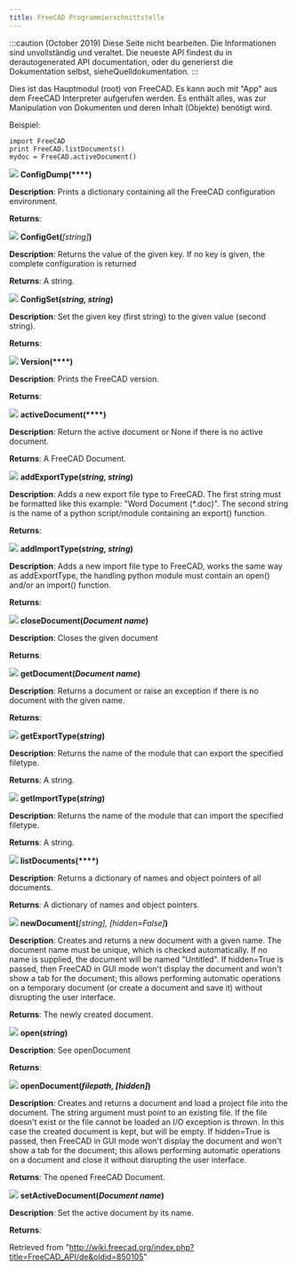 ```yaml
---
title: FreeCAD Programmierschnittstelle
---
```

:::caution
(October 2019) Diese Seite nicht bearbeiten. Die Informationen sind unvollständig und veraltet. Die neueste API findest du in derautogenerated API documentation, oder du generierst die Dokumentation selbst, sieheQuelldokumentation.
:::

Dies ist das Hauptmodul (root) von FreeCAD. Es kann auch mit "App" aus dem FreeCAD Interpreter aufgerufen werden. Es enthält alles, was zur Manipulation von Dokumenten und deren Inhalt (Objekte) benötigt wird.

Beispiel:

```
import FreeCAD
print FreeCAD.listDocuments()
mydoc = FreeCAD.activeDocument()

```

![](/images/Method.png) **ConfigDump(****)**

**Description**: Prints a dictionary containing all the FreeCAD configuration environment.

**Returns**:

![](/images/Method.png) **ConfigGet(***[string]***)**

**Description**: Returns the value of the given key. If no key is given, the complete configuration is returned

**Returns**: A string.

![](/images/Method.png) **ConfigSet(***string, string***)**

**Description**: Set the given key (first string) to the given value (second string).

**Returns**:

![](/images/Method.png) **Version(****)**

**Description**: Prints the FreeCAD version.

**Returns**:

![](/images/Method.png) **activeDocument(****)**

**Description**: Return the active document or None if there is no active document.

**Returns**: A FreeCAD Document.

![](/images/Method.png) **addExportType(***string, string***)**

**Description**: Adds a new export file type to FreeCAD. The first string must be formatted like this example: "Word Document (\*.doc)". The second string is the name of a python script/module containing an export() function.

**Returns**:

![](/images/Method.png) **addImportType(***string, string***)**

**Description**: Adds a new import file type to FreeCAD, works the same way as addExportType, the handling python module must contain an open() and/or an import() function.

**Returns**:

![](/images/Method.png) **closeDocument(***Document name***)**

**Description**: Closes the given document

**Returns**:

![](/images/Method.png) **getDocument(***Document name***)**

**Description**: Returns a document or raise an exception if there is no document with the given name.

**Returns**:

![](/images/Method.png) **getExportType(***string***)**

**Description**: Returns the name of the module that can export the specified filetype.

**Returns**: A string.

![](/images/Method.png) **getImportType(***string***)**

**Description**: Returns the name of the module that can import the specified filetype.

**Returns**: A string.

![](/images/Method.png) **listDocuments(****)**

**Description**: Returns a dictionary of names and object pointers of all documents.

**Returns**: A dictionary of names and object pointers.

![](/images/Method.png) **newDocument(***[string], [hidden=False]***)**

**Description**: Creates and returns a new document with a given name. The document name must be unique, which is checked automatically. If no name is supplied, the document will be named "Untitled". If hidden=True is passed, then FreeCAD in GUI mode won't display the document and won't show a tab for the document; this allows performing automatic operations on a temporary document (or create a document and save it) without disrupting the user interface.

**Returns**: The newly created document.

![](/images/Method.png) **open(***string***)**

**Description**: See openDocument

**Returns**:

![](/images/Method.png) **openDocument(***filepath, [hidden]***)**

**Description**: Creates and returns a document and load a project file into the document. The string argument must point to an existing file. If the file doesn't exist or the file cannot be loaded an I/O exception is thrown. In this case the created document is kept, but will be empty. If hidden=True is passed, then FreeCAD in GUI mode won't display the document and won't show a tab for the document; this allows performing automatic operations on a document and close it without disrupting the user interface.

**Returns**: The opened FreeCAD Document.

![](/images/Method.png) **setActiveDocument(***Document name***)**

**Description**: Set the active document by its name.

**Returns**:

Retrieved from "<http://wiki.freecad.org/index.php?title=FreeCAD_API/de&oldid=850105>"